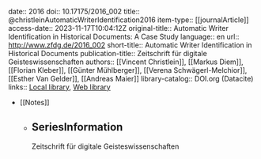 date:: 2016
doi:: 10.17175/2016_002
title:: @christleinAutomaticWriterIdentification2016
item-type:: [[journalArticle]]
access-date:: 2023-11-17T10:04:12Z
original-title:: Automatic Writer Identification in Historical Documents: A Case Study
language:: en
url:: http://www.zfdg.de/2016_002
short-title:: Automatic Writer Identification in Historical Documents
publication-title:: Zeitschrift für digitale Geisteswissenschaften
authors:: [[Vincent Christlein]], [[Markus Diem]], [[Florian Kleber]], [[Günter Mühlberger]], [[Verena Schwägerl-Melchior]], [[Esther Van Gelder]], [[Andreas Maier]]
library-catalog:: DOI.org (Datacite)
links:: [Local library](zotero://select/groups/2386895/items/KZE3CXJ2), [Web library](https://www.zotero.org/groups/2386895/items/KZE3CXJ2)

- [[Notes]]
	- ## SeriesInformation
	  
	  Zeitschrift für digitale Geisteswissenschaften